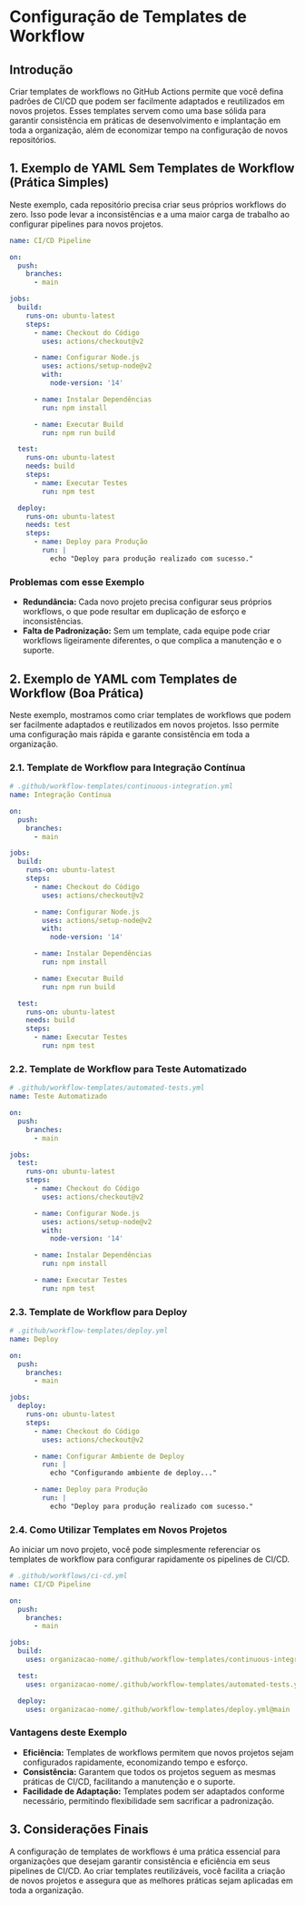 
# Configuração de Templates de Workflow

## Introdução

Criar templates de workflows no GitHub Actions permite que você defina padrões de CI/CD que podem ser facilmente adaptados e reutilizados em novos projetos. Esses templates servem como uma base sólida para garantir consistência em práticas de desenvolvimento e implantação em toda a organização, além de economizar tempo na configuração de novos repositórios.

## 1. Exemplo de YAML Sem Templates de Workflow  (Prática Simples)

Neste exemplo, cada repositório precisa criar seus próprios workflows do zero. Isso pode levar a inconsistências e a uma maior carga de trabalho ao configurar pipelines para novos projetos.

```yaml
name: CI/CD Pipeline

on:
  push:
    branches:
      - main

jobs:
  build:
    runs-on: ubuntu-latest
    steps:
      - name: Checkout do Código
        uses: actions/checkout@v2

      - name: Configurar Node.js
        uses: actions/setup-node@v2
        with:
          node-version: '14'

      - name: Instalar Dependências
        run: npm install

      - name: Executar Build
        run: npm run build

  test:
    runs-on: ubuntu-latest
    needs: build
    steps:
      - name: Executar Testes
        run: npm test

  deploy:
    runs-on: ubuntu-latest
    needs: test
    steps:
      - name: Deploy para Produção
        run: |
          echo "Deploy para produção realizado com sucesso."
```

### Problemas com esse Exemplo

- **Redundância:** Cada novo projeto precisa configurar seus próprios workflows, o que pode resultar em duplicação de esforço e inconsistências.
- **Falta de Padronização:** Sem um template, cada equipe pode criar workflows ligeiramente diferentes, o que complica a manutenção e o suporte.

## 2. Exemplo de YAML com Templates de Workflow (Boa Prática)

Neste exemplo, mostramos como criar templates de workflows que podem ser facilmente adaptados e reutilizados em novos projetos. Isso permite uma configuração mais rápida e garante consistência em toda a organização.

### 2.1. Template de Workflow para Integração Contínua

```yaml
# .github/workflow-templates/continuous-integration.yml
name: Integração Contínua

on:
  push:
    branches:
      - main

jobs:
  build:
    runs-on: ubuntu-latest
    steps:
      - name: Checkout do Código
        uses: actions/checkout@v2

      - name: Configurar Node.js
        uses: actions/setup-node@v2
        with:
          node-version: '14'

      - name: Instalar Dependências
        run: npm install

      - name: Executar Build
        run: npm run build

  test:
    runs-on: ubuntu-latest
    needs: build
    steps:
      - name: Executar Testes
        run: npm test
```

### 2.2. Template de Workflow para Teste Automatizado

```yaml
# .github/workflow-templates/automated-tests.yml
name: Teste Automatizado

on:
  push:
    branches:
      - main

jobs:
  test:
    runs-on: ubuntu-latest
    steps:
      - name: Checkout do Código
        uses: actions/checkout@v2

      - name: Configurar Node.js
        uses: actions/setup-node@v2
        with:
          node-version: '14'

      - name: Instalar Dependências
        run: npm install

      - name: Executar Testes
        run: npm test
```

### 2.3. Template de Workflow para Deploy

```yaml
# .github/workflow-templates/deploy.yml
name: Deploy

on:
  push:
    branches:
      - main

jobs:
  deploy:
    runs-on: ubuntu-latest
    steps:
      - name: Checkout do Código
        uses: actions/checkout@v2

      - name: Configurar Ambiente de Deploy
        run: |
          echo "Configurando ambiente de deploy..."

      - name: Deploy para Produção
        run: |
          echo "Deploy para produção realizado com sucesso."
```

### 2.4. Como Utilizar Templates em Novos Projetos

Ao iniciar um novo projeto, você pode simplesmente referenciar os templates de workflow para configurar rapidamente os pipelines de CI/CD.

```yaml
# .github/workflows/ci-cd.yml
name: CI/CD Pipeline

on:
  push:
    branches:
      - main

jobs:
  build:
    uses: organizacao-nome/.github/workflow-templates/continuous-integration.yml@main

  test:
    uses: organizacao-nome/.github/workflow-templates/automated-tests.yml@main

  deploy:
    uses: organizacao-nome/.github/workflow-templates/deploy.yml@main
```

### Vantagens deste Exemplo

- **Eficiência:** Templates de workflows permitem que novos projetos sejam configurados rapidamente, economizando tempo e esforço.
- **Consistência:** Garantem que todos os projetos seguem as mesmas práticas de CI/CD, facilitando a manutenção e o suporte.
- **Facilidade de Adaptação:** Templates podem ser adaptados conforme necessário, permitindo flexibilidade sem sacrificar a padronização.

## 3. Considerações Finais

A configuração de templates de workflows é uma prática essencial para organizações que desejam garantir consistência e eficiência em seus pipelines de CI/CD. Ao criar templates reutilizáveis, você facilita a criação de novos projetos e assegura que as melhores práticas sejam aplicadas em toda a organização.
